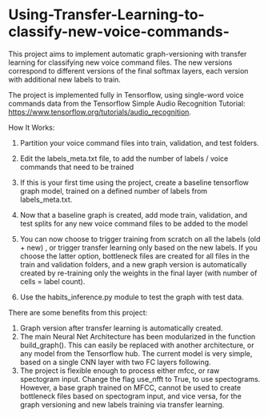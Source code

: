 # Using-Transfer-Learning-to-classify-new-voice-commands-

This project aims to implement automatic graph-versioning with transfer learning for classifying new voice command files. The new versions correspond to different versions of the final softmax layers, each version with additional new labels to train.

The project is implemented fully in Tensorflow, using single-word voice commands data from the Tensorflow Simple Audio Recognition Tutorial: https://www.tensorflow.org/tutorials/audio_recognition. 

How It Works:

1. Partition your voice command files into train, validation, and test folders. 

2. Edit the labels_meta.txt file, to add the number of labels / voice commands that need to be trained

3. If this is your first time using the project, create a baseline tensorflow graph model, trained on a defined number of labels from labels_meta.txt. 

4. Now that a baseline graph is created, add mode train, validation, and test splits for any new voice command files to be added to the model

5. You can now choose to trigger training from scratch on all the labels (old + new) , or trigger transfer learning only based on the new labels. 
If you choose the latter option, bottleneck files are created for all files in the train and validation folders, and a new graph version is automatically created by re-training only the weights in the final layer (with number of cells = label count). 

6. Use the habits_inference.py module to test the graph with test data.

There are some benefits from this project:
1. Graph version after transfer learning is automatically created.
2. The main Neural Net Architecture has been modularized in the function build_graph(). This can easily be replaced with another architecture, or any model from the Tensorflow hub. The current model is very simple, based on a single CNN layer with two FC layers following.
3. The project is flexible enough to process either mfcc, or raw spectogram input. Change the flag use_nfft to True, to use spectograms. However, a base graph trained on MFCC, cannot be used to create bottleneck files based on spectogram input, and vice versa, for the graph versioning and new labels training via transfer learning.




